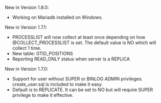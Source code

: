 New in Version 1.8.0:
- Working on Mariadb installed on Windows.

New in Version 1.7.1:
- PROCESSLIST will now collect at least once depending on how @COLLECT_PROCESSLIST is set. The default value is NO which will collect 1 time.
- New table: GTID_POSITIONS
- Reporting READ_ONLY status when server is a REPLICA  

New in Version 1.7.0:
- Support for user without SUPER or BINLOG ADMIN privileges. create_user.sql is included to make it easy.
- Default is to REPLICATE. It can be set to NO but will require SUPER privilege to make it effective.